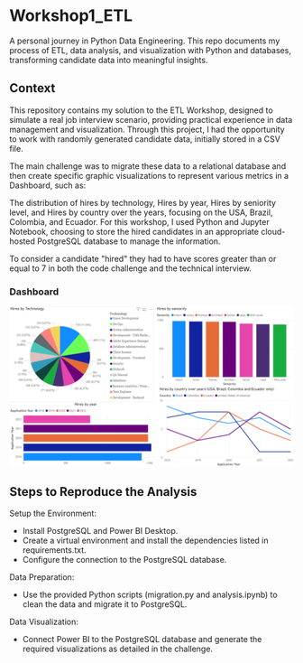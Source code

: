 # Workshop1_ETL
A personal journey in Python Data Engineering. This repo documents my process of ETL, data analysis, and visualization with Python and databases, transforming candidate data into meaningful insights.

## Context

This repository contains my solution to the ETL Workshop, designed to simulate a real job interview scenario, providing practical experience in data management and visualization. Through this project, I had the opportunity to work with randomly generated candidate data, initially stored in a CSV file.

The main challenge was to migrate these data to a relational database and then create specific graphic visualizations to represent various metrics in a Dashboard, such as:

The distribution of hires by technology,
Hires by year,
Hires by seniority level, and
Hires by country over the years, focusing on the USA, Brazil, Colombia, and Ecuador.
For this workshop, I used Python and Jupyter Notebook, choosing to store the hired candidates in an appropriate cloud-hosted PostgreSQL database to manage the information.

To consider a candidate "hired" they had to have scores greater than or equal to 7 in both the code challenge and the technical interview.

### Dashboard

![Dashboard](data-README.md/dashboard.png)


## Steps to Reproduce the Analysis

Setup the Environment:

- Install PostgreSQL and Power BI Desktop.
- Create a virtual environment and install the dependencies listed in requirements.txt.
- Configure the connection to the PostgreSQL database.


Data Preparation:

- Use the provided Python scripts (migration.py and analysis.ipynb) to clean the data and migrate it to PostgreSQL.

Data Visualization:

- Connect Power BI to the PostgreSQL database and generate the required visualizations as detailed in the challenge.